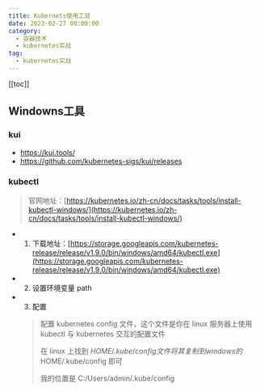 ```yaml
---
title: Kubernets使用工具
date: 2023-02-27 00:00:00
category: 
  - 容器技术
  - kubernetes实战
tag: 
  - kubernetes实战
---
```

[[toc]]

## Windowns工具

### kui

- <https://kui.tools/>
- <https://github.com/kubernetes-sigs/kui/releases>

### kubectl

> 官网地址：[https://kubernetes.io/zh-cn/docs/tasks/tools/install-kubectl-windows/](https://kubernetes.io/zh-cn/docs/tasks/tools/install-kubectl-windows/)

- 1. 下载地址：[https://storage.googleapis.com/kubernetes-release/release/v1.9.0/bin/windows/amd64/kubectl.exe](https://storage.googleapis.com/kubernetes-release/release/v1.9.0/bin/windows/amd64/kubectl.exe)
- 2. 设置环境变量 path
- 3. 配置
  > 配置 kubernetes config 文件，这个文件是你在 linux 服务器上使用 kubectl 与 kubernetes 交互的配置文件
  >
  > 在 linux 上找到 $HOME/.kube/config 文件将其复制到windows 的$HOME/.kube/config 即可
  >
  > 我的位置是 C:/Users/admin/.kube/config
